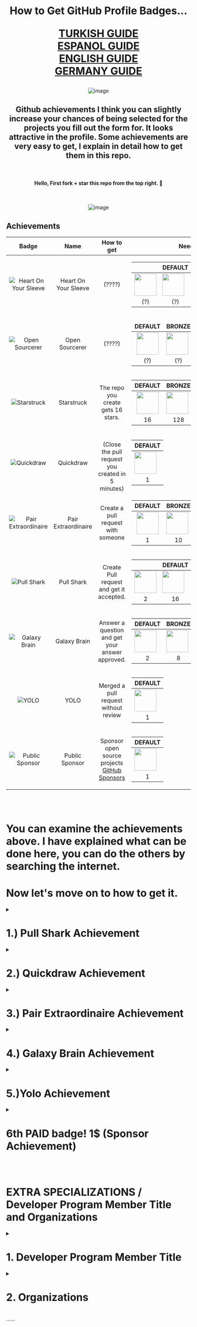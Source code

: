 <h1 align="center">How to Get GitHub Profile Badges...
  
   [TURKISH GUIDE](https://github.com/enzifiri/GitHub-Achievements/blob/main/Turkish.md) <br>
   [ESPANOL GUIDE](https://github.com/enzifiri/GitHub-Achievements/blob/main/Espanol.md) <br>
   [ENGLISH GUIDE](https://github.com/enzifiri/GitHub-Achievements/blob/main/English.md) <br>
   [GERMANY GUIDE](https://github.com/enzifiri/GitHub-Achievements/blob/main/German.md) <br>
   
 </h1>

<div align="center">
  
![image](https://user-images.githubusercontent.com/76253089/207732664-ad09ce9a-d336-4078-83e2-937c8b644ebe.png)


  


## Github achievements I think you can slightly increase your chances of being selected for the projects you fill out the form for. It looks attractive in the profile. Some achievements are very easy to get, I explain in detail how to get them in this repo.

<br>

#### Hello, First fork + star this repo from the top right. 🥇
<br>

![image](https://user-images.githubusercontent.com/76253089/206909805-28666435-4b75-4ca0-b44b-83241bcd33dc.png) <br>

</div>

## Achievements

| Badge | Name | How to get | Needed amount |
| :-: | :-: | :-: | :-: |
| ![Heart On Your Sleeve](https://github.githubassets.com/images/modules/profile/achievements/heart-on-your-sleeve-default.png) | Heart On Your Sleeve | (????) | <table> <thead> <tr> <th> <th>DEFAULT</th> <th>BRONZE</th> <th>SILVER</th> <th>GOLD</th> </tr> </thead> <tbody> <tr> <tr> <td align="center"><img src="https://github.githubassets.com/images/modules/profile/achievements/heart-on-your-sleeve-default.png" width="60px"></td> <td><img src="https://github.githubassets.com/images/modules/profile/achievements/heart-on-your-sleeve-bronze.png" width="60px" align="center"></td> <td><img src="https://github.githubassets.com/images/modules/profile/achievements/heart-on-your-sleeve-silver.png" width="60px"></td> <td><img src="https://github.githubassets.com/images/modules/profile/achievements/heart-on-your-sleeve-gold.png" width="60px"></td> </tr> <tr> <td align="center">(?)</td> <td align="center">(?)</td> <td align="center">(?)</td> <td align="center">(?)</td> <td align="center">(?)</td> </tr> </tbody> </table> |
| ![Open Sourcerer](https://github.githubassets.com/images/modules/profile/achievements/open-sourcerer-default.png) | Open Sourcerer | (????) | <table> <thead> <tr> <tr> <th>DEFAULT</th> <th>BRONZE</th> <th>SILVER</th> <th>GOLD</th> </tr> </thead> <tbody> <tr> <tr> <td align="center"><img src="https://github.githubassets.com/images/modules/profile/achievements/open-sourcerer-default.png" width="60px"></td> <td><img src="https://github.githubassets.com/images/modules/profile/achievements/open-sourcerer-bronze.png" width="60px" align="center"></td> <td><img src="https://github.githubassets.com/images/modules/profile/achievements/open-sourcerer-silver.png" width="60px"></td> <td><img src="https://github.githubassets.com/images/modules/profile/achievements/open-sourcerer-gold.png" width="60px"></td> </tr> <tr> <td align="center">(?)</td> <td align="center">(?)</td> <td align="center">(?)</td> <td align="center">(?)</td> <td align="center">(?)</td> </tr> </tbody> </table> |
| ![Starstruck](https://github.githubassets.com/images/modules/profile/achievements/starstruck-default.png) | Starstruck | The repo you create gets 16 stars. | <table> <thead> <thead> <tr> <th>DEFAULT</th> <th>BRONZE</th> <th>SILVER</th> <th>GOLD</th> </tr> </thead> <tbody> <tr> <tbody> <tr> <td align="center"><img src="https://github.githubassets.com/images/modules/profile/achievements/starstruck-default.png" width="60px"></td> <td><img src="https://github.githubassets.com/images/modules/profile/achievements/starstruck-bronze.png" width="60px" align="center"></td> <td><img src="https://github.githubassets.com/images/modules/profile/achievements/starstruck-silver.png" width="60px"></td> <td><img src="https://github.githubassets.com/images/modules/profile/achievements/starstruck-gold.png" width="60px"></td> </tr> <tr> <td align="center">16</td> <td align="center">128</td> <td align="center">512</td> <td align="center">4096</td> </tr> </tbody> </table> |
| ![Quickdraw](https://github.githubassets.com/images/modules/profile/achievements/quickdraw-default.png) | Quickdraw | <br>(Close the pull request you created in 5 minutes) | <table> <thead> <thead> <tr> <th>DEFAULT</th> </tr> </thead> <tbody> <tr> <td><img src="https://github.githubassets.com/images/modules/profile/achievements/quickdraw-default.png" width="60px"></td> </tr> <tr> <td align="center">1</td> </tr> </tbody> </table> |
| ![Pair Extraordinaire](https://github.githubassets.com/images/modules/profile/achievements/pair-extraordinaire-default.png) | Pair Extraordinaire | Create a pull request with someone | <table> <thead> <thead> <tr> <th>DEFAULT</th> <th>BRONZE</th> <th>SILVER</th> <th>GOLD</th> </tr> </thead> <tbody> <tr> <td align="center"><img src="https://github.githubassets.com/images/modules/profile/achievements/pair-extraordinaire-default.png" width="60px"></td> <td><img src="https://github.githubassets.com/images/modules/profile/achievements/pair-extraordinaire-bronze.png" width="60px" align="center"></td> <td><img src="https://github.githubassets.com/images/modules/profile/achievements/pair-extraordinaire-silver.png" width="60px"></td> <td><img src="https://github.githubassets.com/images/modules/profile/achievements/pair-extraordinaire-gold.png" width="60px"></td> </tr> <tr> <td align="center">1</td> <td align="center">10</td> <td align="center">24</td> <td align="center">48</td> </tr> </tbody> </table> |
| ![Pull Shark](https://github.githubassets.com/images/modules/profile/achievements/pull-shark-default.png) | Pull Shark | Create Pull request and get it accepted. | <table> <thead> <tr> <th> <th>DEFAULT</th> <th>BRONZE</th> <th>SILVER</th> <th>GOLD</th> </tr> </thead> <tbody> <tr> <tr> <td align="center"><img src="https://github.githubassets.com/images/modules/profile/achievements/pull-shark-default.png" width="60px"></td> <td><img src="https://github.githubassets.com/images/modules/profile/achievements/pull-shark-bronze.png" width="60px" align="center"></td> <td><img src="https://github.githubassets.com/images/modules/profile/achievements/pull-shark-silver.png" width="60px"></td> <td><img src="https://github.githubassets.com/images/modules/profile/achievements/pull-shark-gold.png" width="60px"></td> </tr> <tr> <td align="center">2</td> <td align="center">16</td> <td align="center">128</td> <td align="center">1024</td> </tr> </tbody> </table> |
| ![Galaxy Brain](https://github.githubassets.com/images/modules/profile/achievements/galaxy-brain-default.png) | Galaxy Brain | Answer a question and get your answer approved.<br> | <table> <thead> <tr> <th>DEFAULT</th> <th>BRONZE</th> <th>SILVER</th> <th>GOLD</th> </tr> </thead> <tbody> <tr> <td><img src="https://github.githubassets.com/images/modules/profile/achievements/galaxy-brain-default.png" width="60px"></td> <td><img src="https://github.githubassets.com/images/modules/profile/achievements/galaxy-brain-bronze.png" width="60px" align="center"></td> <td><img src="https://github.githubassets.com/images/modules/profile/achievements/galaxy-brain-silver.png" width="60px"></td> <td><img src="https://github.githubassets.com/images/modules/profile/achievements/galaxy-brain-gold.png" width="60px"></td> </tr> <tr> <td align="center">2</td> <td align="center">8</td> <td align="center">16</td> <td align="center">32</td> </tr> </tbody> </table>
| ![YOLO](https://github.githubassets.com/images/modules/profile/achievements/yolo-default.png) | YOLO | Merged a pull request without review | <table> <thead> <tr> <th>DEFAULT</th> </tr> </thead> <tbody> <tr> <td><img src="https://github.githubassets.com/images/modules/profile/achievements/yolo-default.png" width="60px"></td> </tr> <tr> <td align="center">1</td> </td> </tr> </tbody> </table> |
| ![Public Sponsor](https://github.githubassets.com/images/modules/profile/achievements/public-sponsor-default.png) | Public Sponsor | Sponsor open source projects [GitHub Sponsors](https://github.com/sponsors) | <table> <thead> <tr> <th>DEFAULT</th> </tr> </thead> </thead> <tbody> <tr> <tr> <td><img src="https://github.githubassets.com/images/modules/profile/achievements/public-sponsor-default.png" width="60px"></td> </tr> <tr> <td align="center">1</td> </tr> </tbody> </table> |

<br>
<br>

# You can examine the achievements above. I have explained what can be done here, you can do the others by searching the internet.

# Now let's move on to how to get it.
<details>
  <summary> <h1>1.) Pull Shark Achievement</summary> </h1>
  
![image](https://user-images.githubusercontent.com/76253089/206911235-310c096c-3a02-4373-9838-88aab91194e0.png)
<h3> You need to create 2 Pull Requests for this achievement. We will perform operations through this repo.

# First fork this repo from the top right, then go to your profile, go to Repositories and enter the Github-Basarimlar repo.</h3>

# Click on the pencil mark and go to the editing stage
![image](https://user-images.githubusercontent.com/76253089/206911370-11792ad3-9289-4719-b2db-e8ed7774288d.png)

# Put a period at the end of the text I marked (.)
![image](https://user-images.githubusercontent.com/76253089/206911480-6ee927f2-0fa7-4d6f-aeea-256d47096e28.png)

# Pull down the page and under Commit changes select "Create a new branch .... start a pull request and press Propose changes
![image](https://user-images.githubusercontent.com/76253089/206911522-a8f4a78e-5ff3-4311-b8fa-bbd444cbf64f.png)

# Here, directly press Create Pull Request
![image](https://user-images.githubusercontent.com/76253089/206911691-2684f01f-4cbf-457d-b6bf-a8ee0a404e7f.png)

# Now you need to send me the Pull Request you created click below
 <h2> <a href="https://github.com/kriptodostu/Github-Basarimlar/compare/" target="_blank">Click here!</a> </h2>
<br>

# Pay attention here It needs to be this way, set it up <br>
  ![image](https://user-images.githubusercontent.com/76253089/206920394-3b685ebc-2ada-4775-826a-86216fd82576.png)
base reposity: kriptodostu/Github-Basarimlar base: main <- kullanıcıiciadin/Github-basarimlar compare: forkismi-patch-1
![image](https://user-images.githubusercontent.com/76253089/206915095-cc3bbff1-d5d0-40bf-bfb2-8d2f9c2ae7ec.png)
# After setting, say Create Pull request and press pull request again on the screen that opens
![image](https://user-images.githubusercontent.com/76253089/206915324-eba6b284-b95f-4db5-b109-2083195a061d.png)

# Repeat this process 2 times. You must create Pull Request 2 times for my success. After I approve, your badges will be defined to your account. You can write tgden for contact @enzifiri
</details>

  
  <details>
  <summary> <h1> 2.) Quickdraw Achievement</summary> </h1>
    <img width="148" alt="quickdraw-default" src="https://user-images.githubusercontent.com/76253089/206917825-c542872e-6413-401d-8076-bbe4786af1cf.png">
    <h3> In this achievement, we need to make a pull request, but this time you will close the pull request you opened by saying close. </h3>
    
    
 # Fork this repo as in Shark Achievement and proceed to edit the forked repo. Then create the pull request.
![image](https://user-images.githubusercontent.com/76253089/206917890-c9634194-5848-417f-bd12-fe7e4c70b4f0.png)
    
<br>
    
 # Then on the page that opens, click on the marked place and close the pull request, it's that simple...
    
![image](https://user-images.githubusercontent.com/76253089/206918372-765a550e-6aba-43f5-9f0d-95595cda51cd.png)
    
  </details>
  
  <details>
  <summary> <h1>3.) Pair Extraordinaire Achievement</summary> </h1>
  
<img width="148" alt="pair-extraordinaire-default" src="https://user-images.githubusercontent.com/76253089/206920463-8e7d274c-f5c2-4193-9194-0355b493f21d.png">

<h3> We will create a pull request for this achievement, you will write the code I gave in the comment section and send the request.

# First fork this repo from the top right, then go to your profile, go to Repositories and enter the Github-Basarimlar repo.</h3>

# Click on the pencil mark and go to the editing stage
![image](https://user-images.githubusercontent.com/76253089/206911370-11792ad3-9289-4719-b2db-e8ed7774288d.png)

# Put a period at the end of the text I marked (.)
![image](https://user-images.githubusercontent.com/76253089/206911480-6ee927f2-0fa7-4d6f-aeea-256d47096e28.png)

# Pull down the page and under Commit changes select "Create a new branch .... start a pull request and paste the command I gave below in the comment section. Press the propose changes button
    
```
Co-authored-by: Kral001 <kral16024@gmail.com>
Co-authored-by: @kriptodostu <kriptodostu@gmail.com>
```
    
![image](https://user-images.githubusercontent.com/76253089/206920157-95529e70-a1f4-4b67-a37d-741550558aca.png)

# Here, directly press Create Pull Request
![image](https://user-images.githubusercontent.com/76253089/206911691-2684f01f-4cbf-457d-b6bf-a8ee0a404e7f.png)

# Now you need to send me the Pull Request you created, click on the text below
 <h2> <a href="https://github.com/kriptodostu/Github-Basarimlar/compare/" target="_blank">Click here!</a> </h2>
<br>

# Pay attention here, you need to edit this part on the screen that opens, you can examine the sample photo and text below. <br>
![image](https://user-images.githubusercontent.com/76253089/206920394-3b685ebc-2ada-4775-826a-86216fd82576.png)

base reposity: kriptodostu/Github-Basarimlar base: main <- kullanıcıiciadin/Github-basarimlar compare: forkismi-patch-1
![image](https://user-images.githubusercontent.com/76253089/206915095-cc3bbff1-d5d0-40bf-bfb2-8d2f9c2ae7ec.png)
# After setting, say Create Pull request and press pull request again on the screen that opens
![image](https://user-images.githubusercontent.com/76253089/206915324-eba6b284-b95f-4db5-b109-2083195a061d.png)

# That's the process. Then wait for your pull request to be approved. If you have any questions, you can ask by tagging me on Rues Community chat @enzifiri
</details>

   
<details>
  <summary> <h1> 4.) Galaxy Brain Achievement </summary> </h1>
  
  <img width="148" alt="galaxy-brain-default" src="https://user-images.githubusercontent.com/76253089/206925619-918db619-98d9-4bdc-aeb1-6aad99d7ba35.png">
  
<br>
  
  ## For this badge, you must answer 2 questions and the question owner must approve your answer.

## First of all, click on the article below, enter a question with a gray tick next to it on the page that opens (the green ones next to it are approved, you cannot get a badge even if you throw them.)
## If there is no question available, contact me on telegram and I will create a new question @enzifiri
<h2> <a href="https://github.com/kriptodostu/Github-Basarimlar/discussions" target="_blank">Click here!</a> </h2>
  
![image](https://user-images.githubusercontent.com/76253089/206925855-b905faa2-b59b-4ac8-948d-2b3023139d13.png)

## Then type any text and press the comment button
![image](https://user-images.githubusercontent.com/76253089/206925984-673f1913-ff44-4421-b7cf-d77a13a4db89.png)

## You have to answer 2 questions for the badge. You cannot answer the same question twice. Go back and answer a different question.

## I write the questions one by one, if there are no questions left, contact me on telegram @enzifiri

  </details>
  
  <details>
  <summary> <h1> 5.)Yolo Achievement </summary> </h1>
    
![image](https://user-images.githubusercontent.com/76253089/207735460-88ac55e1-a1fa-4300-98bf-2bb7a51b3d5d.png)
    
  ## For this badge, you will assign a user to the repo you created, then create a pull request and select the person you added as a reviewer.
  
  # Go to your profile and create a new repo
  
  ![image](https://user-images.githubusercontent.com/76253089/206999008-3cb99795-dffa-4236-9115-ab71acd12304.png)

  # On the screen that opens, make the same settings as below and press create.
  
  ![image](https://user-images.githubusercontent.com/76253089/206999222-87cea311-54c4-4a44-b89f-89c458e5e633.png)

  # Press the places I have marked respectively
  
  ![image](https://user-images.githubusercontent.com/76253089/206999890-4b4f2e6b-4b78-4ab3-9a72-64991da12236.png)
  
  # You need to enter my e-mail address, this allows me to make changes to your repository.
  
  ```
  kriptodostu@gmail.com
  ```
  
![image](https://user-images.githubusercontent.com/76253089/207000155-15560761-0330-40d4-8435-058105bd2b11.png)

  ## Then go back to your repo and edit your repo by pressing the pen button. Put a dot anywhere and pull down to create a pull request.

  ![image](https://user-images.githubusercontent.com/76253089/207000489-86a95a57-7a00-4c70-82dd-8e4da473c7f1.png)

  ## On the page that opens, there is a Reviewers section on the right, add me there and press create pull request
  
  ![image](https://user-images.githubusercontent.com/76253089/207000717-c030e1f1-52f6-4163-b6ce-692463e22af4.png)

  ## Since the repo is yours, you can approve the pull request directly by merge. That was the process

  ![image](https://user-images.githubusercontent.com/76253089/207000883-4ac00127-f57e-440f-9d05-02ba2f404fe9.png)

  ## Attention, if I'm not in the reviewers section, I probably haven't approved your request. Send me your github username on telegram My Telegram is @enzifiri
</details>

  

 <details>
  <summary> <h1> 6th PAID badge! 1$ (Sponsor Achievement) </summary> </h1>
   
![image](https://user-images.githubusercontent.com/76253089/207735554-205d7a96-e594-4975-b14f-fb588abd3aa2.png)

  # Friends, in order to get this badge, you need to sponsor an open source project (it can be a profile, but I recommend the project), I did this by investing 1 dollar in the curl project, if you wish, you can open both the badge and + sponsoring part. You can check my profile below.

  ![image](https://user-images.githubusercontent.com/76253089/207731053-67a9c855-922c-431f-95b1-ead64cb79129.png)

  ![image](https://user-images.githubusercontent.com/76253089/207730963-fb2f906f-c85c-4679-8b63-a832f22e2fec.png)
  
  # Go to the sponsor section of the Curl project, you will click on the sponsor button, you can go directly from the following link
  
  <h2> <a href="https://github.com/sponsors/curl?frequency=one-time&" target="_blank">Click here!</a> </h2>
  
  # Make sure Select a tier is One-Time and type $1 there, then click select.
  
  ![image](https://user-images.githubusercontent.com/76253089/207731463-3aa88971-4b39-458e-bda7-87020f122fe4.png)

  # Then it asks you for card information for payment, after entering that information, there is one last process, do as I mentioned below and press the sponsor curla, that's it...

![image](https://user-images.githubusercontent.com/76253089/207731917-dd355b96-997d-4b39-9370-fa4dcf92af89.png)
   
</details>

<br>
    
<br>
    
<h1> EXTRA SPECIALIZATIONS / Developer Program Member Title and Organizations </h1>

<details>
      
<summary> <h1> 1. Developer Program Member Title </summary> </h1>
  
![image](https://user-images.githubusercontent.com/76253089/207735766-2ebcc4dd-00ac-43d7-9ff8-a33323c883a4.png)

<br>
  
## Hello, you need to have mail + website to get this title. You can reference my website. Go to the link below and press the part I marked.

 <h2> <a href="https://docs.github.com/en/developers/overview/github-developer-program" target="_blank">Site Link</a> </h2>

![image](https://user-images.githubusercontent.com/76253089/207733337-2850692d-0617-4880-8120-81ec735e40de.png)
 
<br>
  
## In the section that opens, the registration screen will open, in the field I have marked, it asks for Email + Website, enter your own address in your email address and the following site in the website section
      
```
https://enzifiri.me/
```

![image](https://user-images.githubusercontent.com/76253089/207736042-f7b4444d-17f2-44c7-acf1-42851c861e10.png)
      
<br>
  
## After entering the information, click Register for the GitHub Developer Program and get your title

![image](https://user-images.githubusercontent.com/76253089/207735976-b677c8e2-92c0-4572-ba65-ec7b5cdf235d.png)

      
</details>


<details>
      
<summary> <h1> 2. Organizations </summary> </h1>

![image](https://user-images.githubusercontent.com/76253089/207739584-a83b6ba5-7067-49b1-a13c-325b7c005039.png)

## You can set up the organizations yourself, I forgot the details (12.09.2023)

</details>

......
